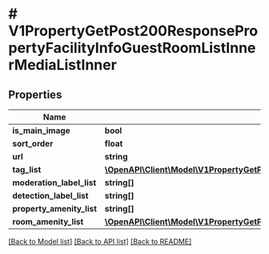 # # V1PropertyGetPost200ResponsePropertyFacilityInfoGuestRoomListInnerMediaListInner

## Properties

Name | Type | Description | Notes
------------ | ------------- | ------------- | -------------
**is_main_image** | **bool** |  | [optional]
**sort_order** | **float** |  | [optional]
**url** | **string** |  | [optional]
**tag_list** | [**\OpenAPI\Client\Model\V1PropertyGetPost200ResponsePropertyFacilityInfoGuestRoomListInnerMediaListInnerTagListInner[]**](V1PropertyGetPost200ResponsePropertyFacilityInfoGuestRoomListInnerMediaListInnerTagListInner.md) |  | [optional]
**moderation_label_list** | **string[]** |  | [optional]
**detection_label_list** | **string[]** |  | [optional]
**property_amenity_list** | **string[]** |  | [optional]
**room_amenity_list** | [**\OpenAPI\Client\Model\V1PropertyGetPost200ResponsePropertyFacilityInfoGuestRoomListInnerMediaListInnerRoomAmenityListInner[]**](V1PropertyGetPost200ResponsePropertyFacilityInfoGuestRoomListInnerMediaListInnerRoomAmenityListInner.md) |  | [optional]

[[Back to Model list]](../../README.md#models) [[Back to API list]](../../README.md#endpoints) [[Back to README]](../../README.md)
